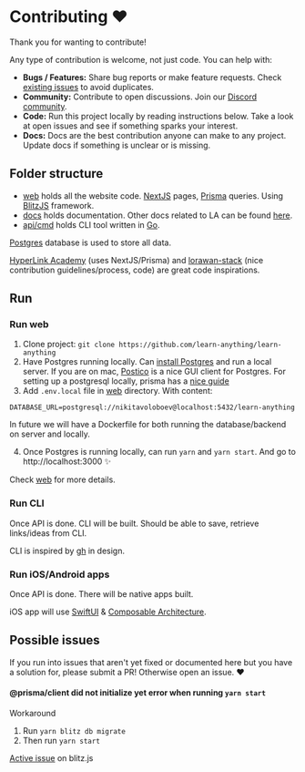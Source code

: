 # Contributing ♥️

Thank you for wanting to contribute!

Any type of contribution is welcome, not just code. You can help with:

- **Bugs / Features:** Share bug reports or make feature requests. Check [existing issues](../../issues) to avoid duplicates.
- **Community:** Contribute to open discussions. Join our [Discord community](https://discord.gg/KKYdWjt).
- **Code:** Run this project locally by reading instructions below. Take a look at open issues and see if something sparks your interest.
- **Docs:** Docs are the best contribution anyone can make to any project. Update docs if something is unclear or is missing.

## Folder structure

- [web](web) holds all the website code. [NextJS](https://nextjs.org) pages, [Prisma](https://www.prisma.io) queries. Using [BlitzJS](https://blitzjs.com) framework.
- [docs](docs) holds documentation. Other docs related to LA can be found [here](https://www.notion.so/learnany/Public-b3b8e046a6bc44549367b84423360b93).
- [api/cmd](api/cmd) holds CLI tool written in [Go](https://golang.org).

[Postgres](https://www.postgresql.org) database is used to store all data.

[HyperLink Academy](https://gitlab.com/jaredpereira/hyperlink-academy) (uses NextJS/Prisma) and [lorawan-stack](https://github.com/TheThingsNetwork/lorawan-stack) (nice contribution guidelines/process, code) are great code inspirations.

## Run

### Run web

1. Clone project: `git clone https://github.com/learn-anything/learn-anything`
2. Have Postgres running locally. Can [install Postgres](https://www.postgresql.org) and run a local server. If you are on mac, [Postico](https://eggerapps.at/postico2/) is a nice GUI client for Postgres. For setting up a postgresql locally, prisma has a [nice guide](https://www.prisma.io/docs/guides/database-workflows/setting-up-a-database/postgresql)
3. Add `.env.local` file in [web](web) directory. With content:

```
DATABASE_URL=postgresql://nikitavoloboev@localhost:5432/learn-anything
```

In future we will have a Dockerfile for both running the database/backend on server and locally.

4. Once Postgres is running locally, can run `yarn` and `yarn start`. And go to http://localhost:3000 ✨

Check [web](web) for more details.

### Run CLI

Once API is done. CLI will be built. Should be able to save, retrieve links/ideas from CLI.

CLI is inspired by [gh](https://github.com/cli/cli) in design.

### Run iOS/Android apps

Once API is done. There will be native apps built.

iOS app will use [SwiftUI](https://developer.apple.com/xcode/swiftui/) & [Composable Architecture](https://github.com/pointfreeco/swift-composable-architecture).

## Possible issues

If you run into issues that aren't yet fixed or documented here but you have a solution for, please submit a PR! Otherwise open an issue. ♥️

#### @prisma/client did not initialize yet error when running `yarn start`

Workaround

1. Run `yarn blitz db migrate`
2. Then run `yarn start`

[Active issue](https://github.com/blitz-js/blitz/issues/1004) on blitz.js
